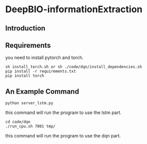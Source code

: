 # DeepBIO-informationExtraction

## Introduction
## Requirements
you need to install pytorch and torch.
```
sh install_torch.sh or sh ./code/dqn/install_dependencies.sh
pip install -r requirements.txt
pip install torch
```
## An Example Command
```
python server_lstm.py
```
this command will run the program to use the lstm part.
```
cd code/dqn
./run_cpu.sh 7001 tmp/
```
this command will run the program to use the dqn part.
